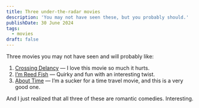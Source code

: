 ```yaml
---
title: Three under-the-radar movies
description: 'You may not have seen these, but you probably should.'
publishDate: 30 June 2024
tags:
  - movies
draft: false
---
```


Three movies you may not have seen and will probably like:

1. [Crossing Delancy](https://amzn.to/4cmS3hh) — I love this movie so much it hurts.
2. [I’m Reed Fish](https://amzn.to/3zpctI2) — Quirky and fun with an interesting twist.
3. [About Time](https://amzn.to/3WeB37z) — I’m a sucker for a time travel movie, and this is a very good one.

And I just realized that all three of these are romantic comedies.  Interesting.